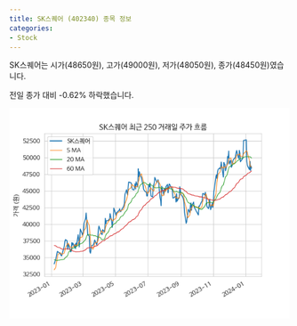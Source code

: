 ```yaml
---
title: SK스퀘어 (402340) 종목 정보
categories:
- Stock
---
```


SK스퀘어는 시가(48650원), 고가(49000원), 저가(48050원), 종가(48450원)였습니다.

전일 종가 대비 -0.62% 하락했습니다.

<!-- more -->

![402340](/assets/stock_images/402340.png)